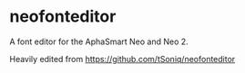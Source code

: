 neofonteditor
=============

A font editor for the AphaSmart Neo and Neo 2.

Heavily edited from https://github.com/tSoniq/neofonteditor
